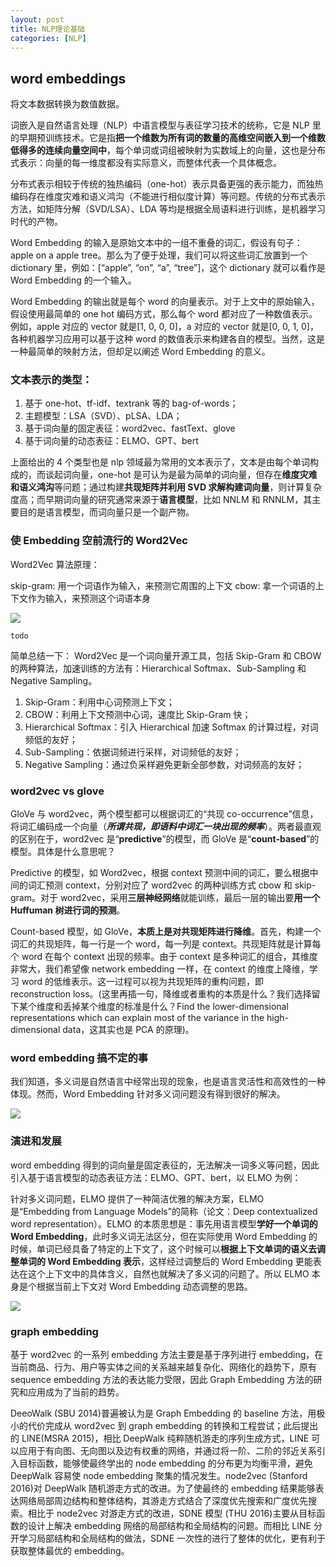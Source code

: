 ```yaml
---
layout: post
title: NLP理论基础
categories: [NLP]
---
```


## word embeddings

将文本数据转换为数值数据。

词嵌入是自然语言处理（NLP）中语言模型与表征学习技术的统称，它是 NLP 里的早期预训练技术。它是指**把一个维数为所有词的数量的高维空间嵌入到一个维数低得多的连续向量空间中**，每个单词或词组被映射为实数域上的向量，这也是分布式表示：向量的每一维度都没有实际意义，而整体代表一个具体概念。

分布式表示相较于传统的独热编码（one-hot）表示具备更强的表示能力，而独热编码存在维度灾难和语义鸿沟（不能进行相似度计算）等问题。传统的分布式表示方法，如矩阵分解（SVD/LSA）、LDA 等均是根据全局语料进行训练，是机器学习时代的产物。

Word Embedding 的输入是原始文本中的一组不重叠的词汇，假设有句子：apple on a apple tree。那么为了便于处理，我们可以将这些词汇放置到一个 dictionary 里，例如：[“apple”, “on”, “a”, “tree”]，这个 dictionary 就可以看作是 Word Embedding 的一个输入。

Word Embedding 的输出就是每个 word 的向量表示。对于上文中的原始输入，假设使用最简单的 one hot 编码方式，那么每个 word 都对应了一种数值表示。例如，apple 对应的 vector 就是[1, 0, 0, 0]，a 对应的 vector 就是[0, 0, 1, 0]，各种机器学习应用可以基于这种 word 的数值表示来构建各自的模型。当然，这是一种最简单的映射方法，但却足以阐述 Word Embedding 的意义。

### 文本表示的类型：

1. 基于 one-hot、tf-idf、textrank 等的 bag-of-words；
2. 主题模型：LSA（SVD）、pLSA、LDA；
3. 基于词向量的固定表征：word2vec、fastText、glove
4. 基于词向量的动态表征：ELMO、GPT、bert

上面给出的 4 个类型也是 nlp 领域最为常用的文本表示了，文本是由每个单词构成的，而谈起词向量，one-hot 是可认为是最为简单的词向量，但存在**维度灾难和语义鸿沟**等问题；通过构建**共现矩阵并利用 SVD 求解构建词向量**，则计算复杂度高；而早期词向量的研究通常来源于**语言模型**，比如 NNLM 和 RNNLM，其主要目的是语言模型，而词向量只是一个副产物。

### 使 Embedding 空前流行的 Word2Vec

Word2Vec 算法原理：

skip-gram: 用一个词语作为输入，来预测它周围的上下文
cbow: 拿一个词语的上下文作为输入，来预测这个词语本身

![](https://pic1.zhimg.com/v2-df9e2da063fea6ee9431571007c7dee8_r.jpg)

`todo`

简单总结一下： Word2Vec 是一个词向量开源工具，包括 Skip-Gram 和 CBOW 的两种算法，加速训练的方法有：Hierarchical Softmax、Sub-Sampling 和 Negative Sampling。

1. Skip-Gram：利用中心词预测上下文；
2. CBOW：利用上下文预测中心词，速度比 Skip-Gram 快；
3. Hierarchical Softmax：引入 Hierarchical 加速 Softmax 的计算过程，对词频低的友好；
4. Sub-Sampling：依据词频进行采样，对词频低的友好；
5. Negative Sampling：通过负采样避免更新全部参数，对词频高的友好；

### word2vec vs glove

GloVe 与 word2vec，两个模型都可以根据词汇的“共现 co-occurrence”信息，将词汇编码成一个向量（**_所谓共现，即语料中词汇一块出现的频率_**）。两者最直观的区别在于，word2vec 是“**predictive**”的模型，而 GloVe 是“**count-based**”的模型。具体是什么意思呢？

Predictive 的模型，如 Word2vec，根据 context 预测中间的词汇，要么根据中间的词汇预测 context，分别对应了 word2vec 的两种训练方式 cbow 和 skip-gram。对于 word2vec，采用**三层神经网络**就能训练，最后一层的输出要**用一个 Huffuman 树进行词的预测**。

Count-based 模型，如 GloVe，**本质上是对共现矩阵进行降维**。首先，构建一个词汇的共现矩阵，每一行是一个 word，每一列是 context。共现矩阵就是计算每个 word 在每个 context 出现的频率。由于 context 是多种词汇的组合，其维度非常大，我们希望像 network embedding 一样，在 context 的维度上降维，学习 word 的低维表示。这一过程可以视为共现矩阵的重构问题，即 reconstruction loss。(这里再插一句，降维或者重构的本质是什么？我们选择留下某个维度和丢掉某个维度的标准是什么？Find the lower-dimensional representations which can explain most of the variance in the high-dimensional data，这其实也是 PCA 的原理)。

### word embedding 搞不定的事

我们知道，多义词是自然语言中经常出现的现象，也是语言灵活性和高效性的一种体现。然而，Word Embedding 针对多义词问题没有得到很好的解决。

![](https://pic3.zhimg.com/v2-21fc157e8c18dc301ccd4c58cd72572e_r.jpg)

### 演进和发展

word embedding 得到的词向量是固定表征的，无法解决一词多义等问题，因此引入基于语言模型的动态表征方法：ELMO、GPT、bert，以 ELMO 为例：

针对多义词问题，ELMO 提供了一种简洁优雅的解决方案，ELMO 是“Embedding from Language Models”的简称（论文：Deep contextualized word representation）。ELMO 的本质思想是：事先用语言模型**学好一个单词的 Word Embedding**，此时多义词无法区分，但在实际使用 Word Embedding 的时候，单词已经具备了特定的上下文了，这个时候可以**根据上下文单词的语义去调整单词的 Word Embedding 表示**，这样经过调整后的 Word Embedding 更能表达在这个上下文中的具体含义，自然也就解决了多义词的问题了。所以 ELMO 本身是个根据当前上下文对 Word Embedding 动态调整的思路。

![](https://pic3.zhimg.com/v2-542e2524b412705c37b10f32ba6258ae_r.jpg)

### graph embedding

基于 word2vec 的一系列 embedding 方法主要是基于序列进行 embedding，在当前商品、行为、用户等实体之间的关系越来越复杂化、网络化的趋势下，原有 sequence embedding 方法的表达能力受限，因此 Graph Embedding 方法的研究和应用成为了当前的趋势。

DeeoWalk (SBU 2014)普遍被认为是 Graph Embedding 的 baseline 方法，用极小的代价完成从 word2vec 到 graph embedding 的转换和工程尝试；此后提出的 LINE(MSRA 2015)，相比 DeepWalk 纯粹随机游走的序列生成方式，LINE 可以应用于有向图、无向图以及边有权重的网络，并通过将一阶、二阶的邻近关系引入目标函数，能够使最终学出的 node embedding 的分布更为均衡平滑，避免 DeepWalk 容易使 node embedding 聚集的情况发生。node2vec (Stanford 2016)对 DeepWalk 随机游走方式的改进。为了使最终的 embedding 结果能够表达网络局部周边结构和整体结构，其游走方式结合了深度优先搜索和广度优先搜索。相比于 node2vec 对游走方式的改进，SDNE 模型 (THU 2016)主要从目标函数的设计上解决 embedding 网络的局部结构和全局结构的问题。而相比 LINE 分开学习局部结构和全局结构的做法，SDNE 一次性的进行了整体的优化，更有利于获取整体最优的 embedding。
